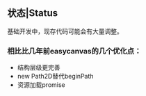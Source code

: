 ## 状态|Status
基础开发中，现存代码可能会有大量调整。

### 相比比几年前easycanvas的几个优化点：
* 结构层级更完善
* new Path2D替代beginPath
* 资源加载promise